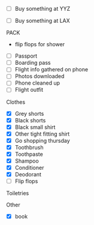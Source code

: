 - [ ] Buy something at YYZ
- [ ] Buy something at LAX


PACK
- flip flops for shower

- [ ] Passport
- [ ] Boarding pass
- [ ] Flight info gathered on phone
- [ ] Photos downloaded
- [ ] Phone cleaned up
- [ ] Flight outfit

Clothes
- [x] Grey shorts
- [x] Black shorts
- [x] Black small shirt
- [x] Other tight fitting shirt
- [x] Go shopping thursday
- [x] Toothbrush
- [x] Toothpaste
- [x] Shampoo
- [x] Conditioner
- [x] Deodorant
- [ ] Flip flops

Toiletries

Other
- [x] book